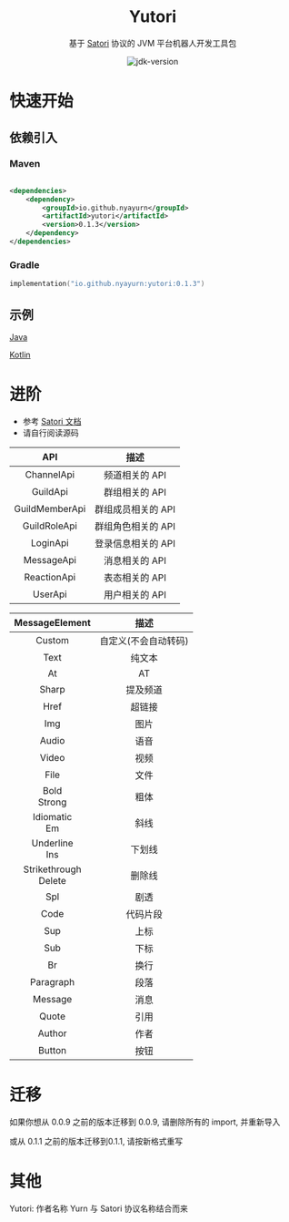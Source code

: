 <div align="center">

# Yutori

基于 [Satori](https://satori.chat) 协议的 JVM 平台机器人开发工具包

<img src="https://img.shields.io/badge/JDK-17+-brightgreen.svg?style=flat-square" alt="jdk-version">

</div>

# 快速开始

## 依赖引入

### Maven

```xml

<dependencies>
    <dependency>
        <groupId>io.github.nyayurn</groupId>
        <artifactId>yutori</artifactId>
        <version>0.1.3</version>
    </dependency>
</dependencies>
```

### Gradle

```kotlin
implementation("io.github.nyayurn:yutori:0.1.3")
```

## 示例

[Java](https://github.com/Nyayurn/Yutori/blob/master/src/test/java/example/Main.java)

[Kotlin](https://github.com/Nyayurn/Yutori/blob/master/src/test/kotlin/example/Example.kt)

# 进阶

- 参考 [Satori 文档](https://satori.chat/zh-CN/protocol)
- 请自行阅读源码

|      API       |     描述      |
|:--------------:|:-----------:|
|   ChannelApi   |  频道相关的 API  |
|    GuildApi    |  群组相关的 API  |
| GuildMemberApi | 群组成员相关的 API |
|  GuildRoleApi  | 群组角色相关的 API |
|    LoginApi    | 登录信息相关的 API |
|   MessageApi   |  消息相关的 API  |
|  ReactionApi   |  表态相关的 API  |
|    UserApi     |  用户相关的 API  |

|     MessageElement      |     描述      |
|:-----------------------:|:-----------:|
|         Custom          | 自定义(不会自动转码) |
|          Text           |     纯文本     |
|           At            |     AT      |
|          Sharp          |    提及频道     |
|          Href           |     超链接     |
|           Img           |     图片      |
|          Audio          |     语音      |
|          Video          |     视频      |
|          File           |     文件      |
|     Bold<br>Strong      |     粗体      |
|     Idiomatic<br>Em     |     斜线      |
|    Underline<br>Ins     |     下划线     |
| Strikethrough<br>Delete |     删除线     |
|           Spl           |     剧透      |
|          Code           |    代码片段     |
|           Sup           |     上标      |
|           Sub           |     下标      |
|           Br            |     换行      |
|        Paragraph        |     段落      |
|         Message         |     消息      |
|          Quote          |     引用      |
|         Author          |     作者      |
|         Button          |     按钮      |

# 迁移

如果你想从 0.0.9 之前的版本迁移到 0.0.9, 请删除所有的 import, 并重新导入

或从 0.1.1 之前的版本迁移到0.1.1, 请按新格式重写

# 其他

Yutori: 作者名称 Yurn 与 Satori 协议名称结合而来